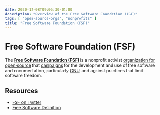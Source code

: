 ```yaml
---
date: 2020-12-08T09:06:30-04:00
description: "Overview of the Free Software Foundation (FSF)"
tags: [ "open-source-orgs", "nonprofits" ]
title: "Free Software Foundation (FSF)"
---
```


# Free Software Foundation (FSF)

The [**Free Software Foundation (FSF)**](https://www.fsf.org/) is a nonprofit activist [organization for open-source](open-source-orgs.md) that [campaigns](https://www.fsf.org/campaigns) for the development and use of free software and documentation, particularly [GNU](https://www.gnu.org/), and against practices that limit software freedom.

## Resources

* [FSF on Twitter](https://twitter.com/fsf)
* [Free Software Definition](http://www.gnu.org/philosophy/free-sw.html)
